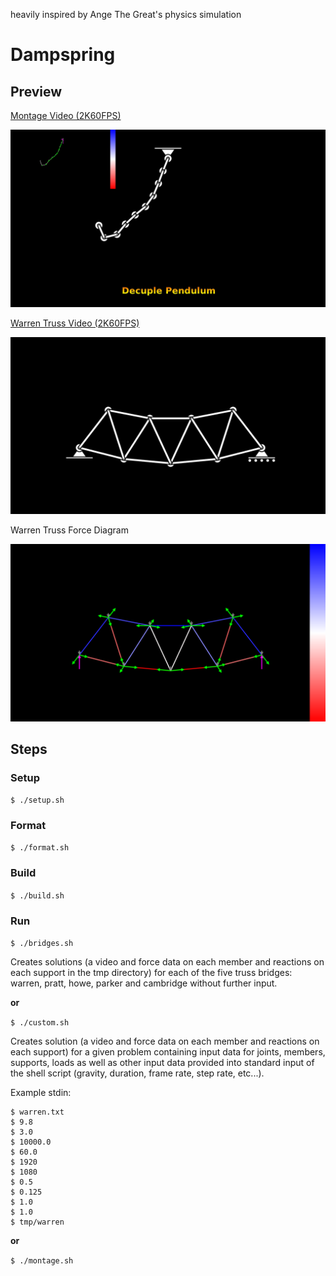 heavily inspired by Ange The Great's physics simulation

# Dampspring

## Preview

[Montage Video (2K60FPS)](./previewmt.mp4)

![Montage Image](./previewmt.png)

[Warren Truss Video (2K60FPS)](./preview.mp4)

![Warren Truss Image](./preview.png)

Warren Truss Force Diagram

![Warren Truss Force Diagram](./previewfd.png)

## Steps

### Setup

```$ ./setup.sh```

### Format

```$ ./format.sh```

### Build

```$ ./build.sh```

### Run

```$ ./bridges.sh```

Creates solutions (a video and force data on each member and reactions on each support in the tmp directory) for each of the five truss bridges: warren, pratt, howe, parker and cambridge without further input.

**or**

```$ ./custom.sh```

Creates solution (a video and force data on each member and reactions on each support) for a given problem containing input data for joints, members, supports, loads as well as other input data provided into standard input of the shell script (gravity, duration, frame rate, step rate, etc...).

Example stdin:


```
$ warren.txt
$ 9.8
$ 3.0
$ 10000.0
$ 60.0
$ 1920
$ 1080
$ 0.5
$ 0.125
$ 1.0
$ 1.0
$ tmp/warren
```

**or**

```$ ./montage.sh```
